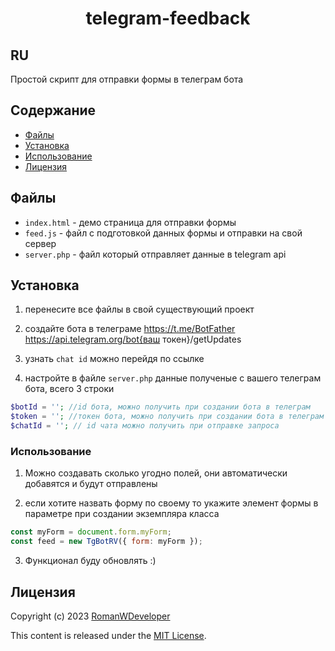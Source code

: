 <h1 align="center">telegram-feedback</h1>

<h2 align="left">RU</h2>
Простой скрипт для отправки формы в телеграм бота

## Содержание

-   [Файлы](#файлы)
-   [Установка](#установка)
-   [Использование](#использование)
-   [Лицензия](#лицензия)

## Файлы

-   `index.html` - демо страница для отправки формы
-   `feed.js` - файл с подготовкой данных формы и отправки на свой сервер
-   `server.php` - файл который отправляет данные в telegram api

## Установка

1.  перенесите все файлы в свой существующий проект

2.  создайте бота в телеграме https://t.me/BotFather https://api.telegram.org/bot{ваш токен}/getUpdates

3.  узнать `chat id` можно перейдя по ссылке

4.  настройте в файле `server.php` данные полученые с вашего телеграм бота, всего 3 строки

```php
$botId = ''; //id бота, можно получить при создании бота в телеграм
$token = ''; //токен бота, можно получить при создании бота в телеграм
$chatId = ''; // id чата можно получить при отправке запроса
```

### Использование

1. Можно создавать сколько угодно полей, они автоматически добавятся и будут отправлены

2. если хотите назвать форму по своему то укажите элемент формы в параметре при создании экземпляра класса

```js
const myForm = document.form.myForm;
const feed = new TgBotRV({ form: myForm });
```

3. Функционал буду обновлять :)

## Лицензия

Copyright (c) 2023 [RomanWDeveloper](https://github.com/RomanWDeveloper/)

This content is released under the [MIT License](https://opensource.org/licenses/MIT).
